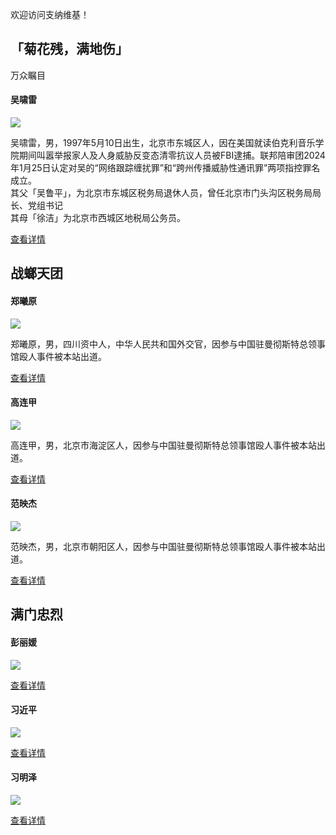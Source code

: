 ️欢迎访问支纳维基！

## 「菊花残，满地伤」  
万众瞩目

#### 吴啸雷

![](https://d9klzim0z3skw6.archive.md/mov1K/0c15047a6ccf374ac85c870451d285a20012520e.jpg)

吴啸雷，男，1997年5月10日出生，北京市东城区人，因在美国就读伯克利音乐学院期间叫嚣举报家人及人身威胁反变态清零抗议人员被FBI逮捕。联邦陪审团2024年1月25日认定对吴的“网络跟踪缠扰罪”和“跨州传播威胁性通讯罪”两项指控罪名成立。  
其父「吴鲁平」，为北京市东城区税务局退休人员，曾任北京市门头沟区税务局局长、党组书记  
其母「徐洁」为北京市西城区地税局公务员。

[查看详情](吴啸雷.md)

## 战螂天团

#### 郑曦原

![](https://d9klzim0z3skw6.archive.md/mov1K/fcc56de18dd4ab558bd6cff3a7f0a84fa0d6fcf9.png)

郑曦原，男，四川资中人，中华人民共和国外交官，因参与中国驻曼彻斯特总领事馆殴人事件被本站出道。

[查看详情](郑曦原.md)

#### 高连甲

![](https://d9klzim0z3skw6.archive.md/mov1K/948a9ef5b03f0df1a2374125183b1c8f11f4e85a.png)

高连甲，男，北京市海淀区人，因参与中国驻曼彻斯特总领事馆殴人事件被本站出道。

[查看详情](高连甲.md)

#### 范映杰

![](https://d9klzim0z3skw6.archive.md/mov1K/aa6c950c36e1bb184325a5c92ef01955fcac5289.png)

范映杰，男，北京市朝阳区人，因参与中国驻曼彻斯特总领事馆殴人事件被本站出道。

[查看详情](范映杰.md)

## 满门忠烈

#### 彭丽媛

![](https://d9klzim0z3skw6.archive.md/mov1K/c059416b33730b710e8c68bf83a216383e5658b4.jpg)

[查看详情](习近平.md)

#### 习近平

![](https://d9klzim0z3skw6.archive.md/mov1K/1e867ffc81411fa4dc9da4fb81872b78f9f4451f.jpg)

[查看详情](习近平.md)

#### 习明泽

![](https://d9klzim0z3skw6.archive.md/mov1K/68dab4d87b56c64e4e56f71904c49fc8bd4f9216.png)

[查看详情](习近平.md)
